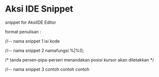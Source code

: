 Aksi IDE Snippet
===============

snippet for AksiIDE Editor

format penulisan :

//-- nama snippet 1
isi kode

//-- nama snippet 2
namafungsi %|%();

/*  tanda persen-pipa-persen menandakan posisi kursor akan diletakkan */

//-- nama snippet 3
contoh
contoh
contoh
